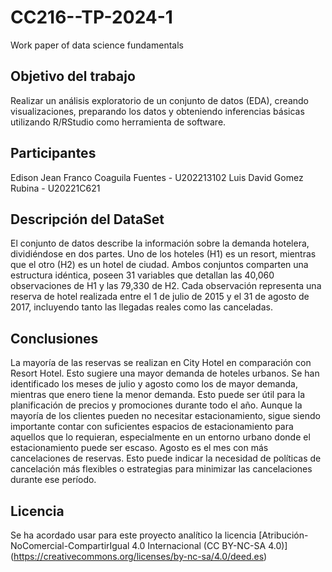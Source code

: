 # CC216--TP-2024-1
Work paper of data science fundamentals

## Objetivo del trabajo
Realizar un análisis exploratorio de un conjunto de datos (EDA), creando visualizaciones, 
preparando los datos y obteniendo inferencias básicas utilizando R/RStudio como herramienta de 
software.
## Participantes
Edison Jean Franco Coaguila Fuentes - U202213102
Luis David Gomez Rubina - U20221C621
## Descripción del DataSet
El conjunto de datos describe la información sobre la demanda hotelera, dividiéndose en dos partes. Uno de los hoteles (H1) es un resort, mientras que el otro (H2) es un hotel de ciudad. Ambos conjuntos comparten una estructura idéntica, poseen 31 variables que detallan las 40,060 observaciones de H1 y las 79,330 de H2. Cada observación representa una reserva de hotel realizada entre el 1 de julio de 2015 y el 31 de agosto de 2017, incluyendo tanto las llegadas reales como las canceladas.
## Conclusiones
La mayoría de las reservas se realizan en City Hotel en comparación con Resort Hotel. Esto sugiere una mayor demanda de hoteles urbanos.
Se han identificado los meses de julio y agosto como los de mayor demanda, mientras que enero tiene la menor demanda. Esto puede ser útil para la planificación de precios y promociones durante todo el año.
Aunque la mayoría de los clientes pueden no necesitar estacionamiento, sigue siendo importante contar con suficientes espacios de estacionamiento para aquellos que lo requieran, especialmente en un entorno urbano donde el estacionamiento puede ser escaso.
Agosto es el mes con más cancelaciones de reservas. Esto puede indicar la necesidad de políticas de cancelación más flexibles o estrategias para minimizar las cancelaciones durante ese período.

## Licencia
Se ha acordado usar para este proyecto analítico la licencia [Atribución-NoComercial-CompartirIgual 4.0 Internacional (CC BY-NC-SA 4.0)] (https://creativecommons.org/licenses/by-nc-sa/4.0/deed.es)



